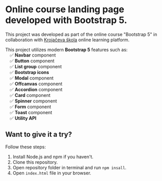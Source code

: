 # Online course landing page developed with Bootstrap 5.

This project was developed as part of the online course "Bootstrap 5" in collaboration with [Krojačeva škola](https://www.krojacevaskola.com/) online learning platform.
<br>

This project utilizes modern <b>Bootstrap 5</b> features such as:
<br>&emsp;✅ <b>Navbar</b> component
<br>&emsp;✅ <b>Button</b> component
<br>&emsp;✅ <b>List group</b> component
<br>&emsp;✅ <b>Bootstrap icons</b>
<br>&emsp;✅ <b>Modal</b> component
<br>&emsp;✅ <b>Offcanvas</b> component
<br>&emsp;✅ <b>Accordion</b> component
<br>&emsp;✅ <b>Card</b> component
<br>&emsp;✅ <b>Spinner</b> component
<br>&emsp;✅ <b>Form</b> component
<br>&emsp;✅ <b>Toast</b> component
<br>&emsp;✅ <b>Utility API</b>

## Want to give it a try?
Follow these steps:
1. Install Node.js and npm if you haven't.
2. Clone this repository.
3. Open repository folder in terminal and run `npm insall`.
4. Open `index.html` file in your browser.
